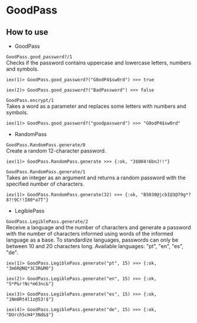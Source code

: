 # GoodPass

## How to use

- GoodPass

`GoodPass.good_password?/1`\
Checks if the password contains uppercase and lowercase letters, numbers and symbols.
```
iex(1)> GoodPass.good_password?("G0odP4$sw0rd") >>> true

iex(2)> GoodPass.good_password?("BadPassword") >>> false
```

`GoodPass.encrypt/1`\
Takes a word as a parameter and replaces some letters with numbers and symbols.
```
iex(1)> GoodPass.good_password?("goodpassword") >>> "G0odP4$sw0rd"
```

- RandomPass

`GoodPass.RandomPass.generate/0` \
Create a random 12-character password.
```
iex(1)> GoodPass.RandomPass.generate >>> {:ok, "3$004!6bnJ!!"}
```

`GoodPass.RandomPass.generate/1` \
Takes an integer as an argument and returns a random password with the specified number of characters.
```
iex(1)> GoodPass.RandomPass.generate(32) >>> {:ok, "B5030@jcbI@3@79g*?8?!9C!!I80*a7T"}
```

- LegiblePass

`GoodPass.LegiblePass.generate/2`\
Receive a language and the number of characters and generate a password with the number of characters informed using words of the informed language as a base.
To standardize languages, passwords can only be between 10 and 20 characters long.
Available languages: "pt", "en", "es", "de".
```
iex(1)> GoodPass.LegiblePass.generate("pt", 15) >>> {:ok, "3m6R@NQ*3C3R&M0"}

iex(2)> GoodPass.LegiblePass.generate("en", 15) >>> {:ok, "5*P&r!Nc*m63nc&"}

iex(3)> GoodPass.LegiblePass.generate("es", 15) >>> {:ok, "1Nm0Rt4l1z@53!$"}

iex(4)> GoodPass.LegiblePass.generate("de", 15) >>> {:ok, "DUrch5cH4*3Nd&$"} 
```

